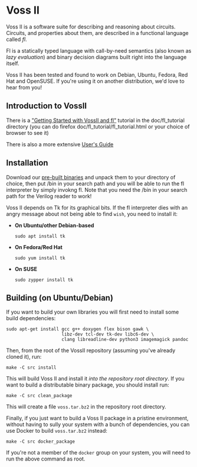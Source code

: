 Voss II
=======

Voss II is a software suite for describing and reasoning about circuits.
Circuits, and properties about them, are described in a functional language
called *fl*.

Fl is a statically typed language with call-by-need semantics (also known as
*lazy evaluation*) and binary decision diagrams built right into the language
itself.

Voss II has been tested and found to work on Debian, Ubuntu, Fedora, Red Hat
and OpenSUSE. If you're using it on another distribution, we'd love to hear
from you!


Introduction to VossII
----------------------
There is a 
["Getting Started with VossII and fl"](https://github.com/TeamVoss/VossII/blob/master/doc/GettingStartedWithVossII.pdf)
tutorial in the doc/fl_tutorial directory (you can do firefox doc/fl_tutorial/fl_tutorial.html or your choice of browser to see it)

There is also a more extensive 
[User's Guide](https://github.com/TeamVoss/VossII/blob/master/doc/fl_guide.pdf)



Installation
------------

Download our
[pre-built binaries](https://github.com/TeamVoss/VossII/releases/latest)
and unpack them to your directory of choice, then put <installation-directory>/bin in your search path and you will be able to run the fl interpreter by simply invokng fl. Note that you need the <voss dir>/bin in your search path for the Verilog reader to work!


Voss II depends on Tk for its graphical bits. If the fl interpreter dies with
an angry message about not being able to find `wish`, you need to install it:

* **On Ubuntu/other Debian-based**
  ```shell
  sudo apt install tk
  ```
* **On Fedora/Red Hat**
  ```shell
  sudo yum install tk
  ```
* **On SUSE**
  ```shell
  sudo zypper install tk
  ```

Building (on Ubuntu/Debian)
---------------------------

If you want to build your own libraries you will first need to install some
build dependencies:

```shell
sudo apt-get install gcc g++ doxygen flex bison gawk \
                     libz-dev tcl-dev tk-dev libc6-dev \
                     clang libreadline-dev python3 imagemagick pandoc
```

Then, from the root of the VossII repository (assuming you've already
cloned it), run:

```shell
make -C src install
```

This will build Voss II and install it _into the repository root directory_.
If you want to build a distributable binary package, you should install run:

```shell
make -C src clean_package
```

This will create a file `voss.tar.bz2` in the repository root directory.

Finally, if you just want to build a Voss II package in a pristine environment,
without having to sully your system with a bunch of dependencies, you can use
Docker to build `voss.tar.bz2` instead:

```shell
make -C src docker_package
```

If you're not a member of the `docker` group on your system, you will need to
run the above command as root.
